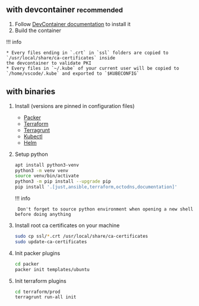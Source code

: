 ## with devcontainer <small>recommended</small>

1. Follow [DevContainer documentation](https://code.visualstudio.com/docs/devcontainers/containers) to install it
2. Build the container

!!! info

    * Every files ending in `.crt` in `ssl` folders are copied to `/usr/local/share/ca-certificates` inside
    the devcontainer to validate PKI
    * Every files in `~/.kube` of your current user will be copied to `/home/vscode/.kube` and exported to `$KUBECONFIG`

## with binaries

1. Install (versions are pinned in configuration files)

    * [Packer](https://developer.hashicorp.com/packer/install)
    * [Terraform](https://developer.hashicorp.com/terraform/install)
    * [Terragrunt](https://terragrunt.gruntwork.io/docs/getting-started/install/)
    * [Kubectl](https://kubernetes.io/docs/tasks/tools/)
    * [Helm](https://helm.sh/docs/intro/install/)

2. Setup python

    ```sh
    apt install python3-venv
    python3 -m venv venv
    source venv/bin/activate
    python3 -m pip install --upgrade pip
    pip install '.[just,ansible,terraform,octodns,documentation]'
    ```

    !!! info

        Don't forget to source python environment when opening a new shell before doing anything

3. Install root ca certificates on your machine

    ```sh
    sudo cp ssl/*.crt /usr/local/share/ca-certificates
    sudo update-ca-certificates
    ```

4. Init packer plugins

    ```sh
    cd packer
    packer init templates/ubuntu
    ```

5. Init terraform plugins

    ```sh
    cd terraform/prod
    terragrunt run-all init
    ```
